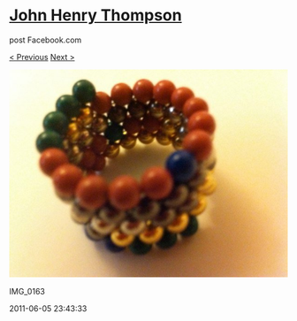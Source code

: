 # [John Henry Thompson](../README.md)
post Facebook.com

[< Previous](2011-06-05-2.md) [Next >](2011-06-05-4.md)

[![](../media/2011-06-05/Magnetic-Balls-IMG_0163.jpg)](../README.md)

IMG_0163

2011-06-05 23:43:33